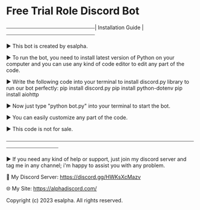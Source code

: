 # Free Trial Role Discord Bot

⎯⎯⎯⎯⎯⎯⎯⎯⎯⎯⎯⎯⎯⎯⎯⎯⎯⎯⎯⎯⎯⎯⎯⎯⎯⎯⎯⎯⎯⎯⎯⎯⎯⎯|  Installation Guide  |⎯⎯⎯⎯⎯⎯⎯⎯⎯⎯⎯⎯⎯⎯⎯⎯⎯⎯⎯⎯⎯⎯⎯⎯⎯⎯⎯⎯⎯⎯⎯⎯⎯⎯


▶️ This bot is created by esalpha.

▶️ To run the bot, you need to install latest version of Python on your computer and you can use any kind of code editor to edit any part of the code.

▶️ Write the following code into your terminal to install discord.py library to run our bot perfectly:
        pip install discord.py
        pip install python-dotenv
        pip install aiohttp

▶️ Now just type "python bot.py" into your terminal to start the bot.

▶️ You can easily customize any part of the code.

▶️ This code is not for sale.


⎯⎯⎯⎯⎯⎯⎯⎯⎯⎯⎯⎯⎯⎯⎯⎯⎯⎯⎯⎯⎯⎯⎯⎯⎯⎯⎯⎯⎯⎯⎯⎯⎯⎯⎯⎯⎯⎯⎯⎯⎯⎯⎯⎯⎯⎯⎯⎯⎯⎯⎯⎯⎯⎯⎯⎯⎯⎯⎯⎯⎯⎯⎯⎯⎯⎯⎯⎯⎯⎯⎯⎯⎯⎯⎯⎯⎯⎯⎯⎯⎯⎯⎯⎯⎯⎯⎯⎯⎯⎯⎯⎯


▶️ If you need any kind of help or support, just join my discord server and tag me in any channel; i'm happy to assist you with any problem.

📌 My Discord Server:  https://discord.gg/HWKsXcMazv

🌐 My Site:  https://alphadiscord.com/



Copyright (c) 2023 esalpha. All rights reserved.
